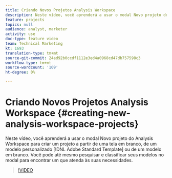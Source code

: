 ```yaml
---
title: Criando Novos Projetos Analysis Workspace
description: Neste vídeo, você aprenderá a usar o modal Novo projeto do Analysis Workspace para criar um projeto a partir de uma tela em branco, de um modelo padrão do Adobe ou de um modelo personalizado. Você pode até mesmo pesquisar e classificar seus modelos no modal para encontrar um que atenda às suas necessidades.
feature: projects
topics: null
audience: analyst, marketer
activity: use
doc-type: feature video
team: Technical Marketing
kt: 1693
translation-type: tm+mt
source-git-commit: 24ad92b0ccdf1112e3ed4a0968cd47db757598c3
workflow-type: tm+mt
source-wordcount: '109'
ht-degree: 0%

---
```



# Criando Novos Projetos Analysis Workspace {#creating-new-analysis-workspace-projects}

Neste vídeo, você aprenderá a usar o modal Novo projeto do Analysis Workspace para criar um projeto a partir de uma tela em branco, de um modelo personalizado [!DNL Adobe Standard Template] ou de um modelo em branco. Você pode até mesmo pesquisar e classificar seus modelos no modal para encontrar um que atenda às suas necessidades.

>[!VIDEO](https://video.tv.adobe.com/v/23233/?quality=12)
